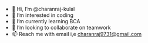 - 👋 Hi, I’m @charanraj-kulal
- 👀 I’m interested in coding
- 🌱 I’m currently learning BCA
- 💞️ I’m looking to collaborate on teamwork
- 📫 Reach me with email i,e charanraj9731@gmail.com

<!---
charanraj-kulal/charanraj-kulal is a ✨ special ✨ repository because its `README.md` (this file) appears on your GitHub profile.
You can click the Preview link to take a look at your changes.
--->
